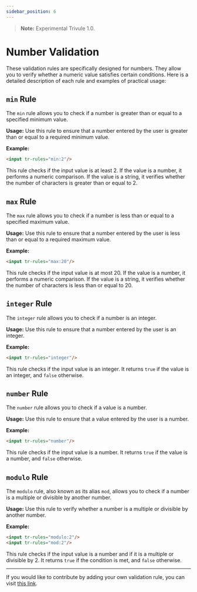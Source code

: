 ```yaml
---
sidebar_position: 6
---
```

> **Note:** Experimental Trivule 1.0.
# Number Validation

These validation rules are specifically designed for numbers. They allow you to verify whether a numeric value satisfies certain conditions. Here is a detailed description of each rule and examples of practical usage:

## `min` Rule

The `min` rule allows you to check if a number is greater than or equal to a specified minimum value.

**Usage:** Use this rule to ensure that a number entered by the user is greater than or equal to a required minimum value.

**Example:**
```html
<input tr-rules="min:2"/>
```

This rule checks if the input value is at least 2. If the value is a number, it performs a numeric comparison. If the value is a string, it verifies whether the number of characters is greater than or equal to 2.

## `max` Rule

The `max` rule allows you to check if a number is less than or equal to a specified maximum value.

**Usage:** Use this rule to ensure that a number entered by the user is less than or equal to a required maximum value.

**Example:**
```html
<input tr-rules="max:20"/>
```

This rule checks if the input value is at most 20. If the value is a number, it performs a numeric comparison. If the value is a string, it verifies whether the number of characters is less than or equal to 20.

## `integer` Rule

The `integer` rule allows you to check if a number is an integer.

**Usage:** Use this rule to ensure that a number entered by the user is an integer.

**Example:**
```html
<input tr-rules="integer"/>
```

This rule checks if the input value is an integer. It returns `true` if the value is an integer, and `false` otherwise.

## `number` Rule

The `number` rule allows you to check if a value is a number.

**Usage:** Use this rule to ensure that a value entered by the user is a number.

**Example:**
```html
<input tr-rules="number"/>
```

This rule checks if the input value is a number. It returns `true` if the value is a number, and `false` otherwise.

## `modulo` Rule

The `modulo` rule, also known as its alias `mod`, allows you to check if a number is a multiple or divisible by another number.

**Usage:** Use this rule to verify whether a number is a multiple or divisible by another number.

**Example:**
```html
<input tr-rules="modulo:2"/>
<input tr-rules="mod:2"/>
```

This rule checks if the input value is a number and if it is a multiple or divisible by 2. It returns `true` if the condition is met, and `false` otherwise.

---

If you would like to contribute by adding your own validation rule, you can visit [this link](/docs/contribution).
